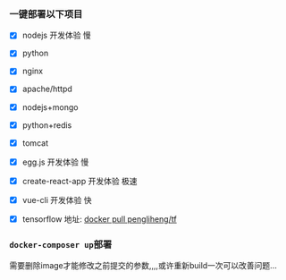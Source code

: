 ### 一键部署以下项目

- [x] nodejs                    开发体验    慢
- [x] python
- [x] nginx
- [x] apache/httpd
- [x] nodejs+mongo
- [x] python+redis
- [x] tomcat    
- [x] egg.js                    开发体验    慢
- [x] create-react-app          开发体验    极速
- [x] vue-cli                   开发体验    快
- [x] tensorflow                地址:       [docker pull pengliheng/tf](https://cloud.docker.com/repository/docker/pengliheng/tf/general)




### `docker-composer up`部署
需要删除image才能修改之前提交的参数,,,,或许重新build一次可以改善问题...

